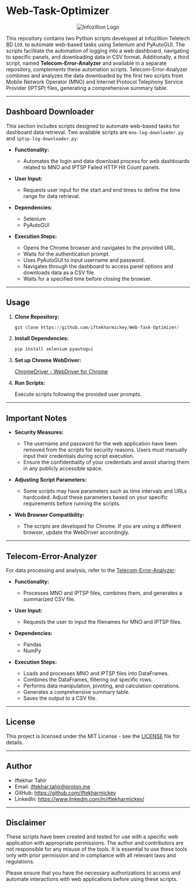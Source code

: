 # Web-Task-Optimizer

<div align="center">
  <img src="https://infotelebd.com/wp-content/uploads/2019/06/Logo-1.png" alt="Infozillion Logo">
</div>

This repository contains two Python scripts developed at Infozillion Teletech BD Ltd. to automate web-based tasks using Selenium and PyAutoGUI. The scripts facilitate the automation of logging into a web dashboard, navigating to specific panels, and downloading data in CSV format. Additionally, a third script, named **Telecom-Error-Analyzer** and available in a separate repository, complements these automation scripts. Telecom-Error-Analyzer combines and analyzes the data downloaded by the first two scripts from Mobile Network Operator (MNO) and Internet Protocol Telephony Service Provider (IPTSP) files, generating a comprehensive summary table.

---

## Dashboard Downloader

This section includes scripts designed to automate web-based tasks for dashboard data retrieval. Two available scripts are `mno-log-downloader.py` and `iptsp-log-downloader.py`:

- **Functionality:**
  - Automates the login and data download process for web dashboards related to MNO and IPTSP Failed HTTP Hit Count panels.
    
- **User Input:**
  - Requests user input for the start and end times to define the time range for data retrieval.
    
- **Dependencies:**
  - Selenium
  - PyAutoGUI
    
- **Execution Steps:**
  - Opens the Chrome browser and navigates to the provided URL.
  - Waits for the authentication prompt.
  - Uses PyAutoGUI to input username and password.
  - Navigates through the dashboard to access panel options and downloads data as a CSV file.
  - Waits for a specified time before closing the browser.

---

## Usage

1. **Clone Repository:**

   ```python
   git clone https://github.com/iftekharmickey/Web-Task-Optimizer/
   ```

2. **Install Dependencies:**

   ```python
   pip install selenium pyautogui
   ```

3. **Set up Chrome WebDriver:**

   [ChromeDriver - WebDriver for Chrome](https://sites.google.com/chromium.org/driver/)

4. **Run Scripts:**

    Execute scripts following the provided user prompts.

---

## Important Notes

- **Security Measures:**

  - The username and password for the web application have been removed from the scripts for security reasons. Users must manually input their credentials during script execution.
  - Ensure the confidentiality of your credentials and avoid sharing them in any publicly accessible space.

- **Adjusting Script Parameters:**

  - Some scripts may have parameters such as time intervals and URLs hardcoded. Adjust these parameters based on your specific requirements before running the scripts.

- **Web Browser Compatibility:**

  - The scripts are developed for Chrome. If you are using a different browser, update the WebDriver accordingly. 

---

## Telecom-Error-Analyzer

For data processing and analysis, refer to the [Telecom-Error-Analyzer](https://github.com/iftekharmickey/Telecom-Error-Analyzer):

- **Functionality:**
  - Processes MNO and IPTSP files, combines them, and generates a summarized CSV file.

- **User Input:**
  - Requests the user to input the filenames for MNO and IPTSP files.

- **Dependencies:**
	- Pandas
	- NumPy

- **Execution Steps:**
	- Loads and processes MNO and IPTSP files into DataFrames.
	- Combines the DataFrames, filtering out specific rows.
	- Performs data manipulation, pivoting, and calculation operations.
	- Generates a comprehensive summary table.
	- Saves the output to a CSV file.

---

## License

This project is licensed under the MIT License - see the [LICENSE](https://github.com/iftekharmickey/Web-Task-Optimizer/blob/main/LICENSE) file for details.

---

## Author

- Iftekhar Tahir
- Email: iftekhar.tahir@proton.me
- GitHub: https://github.com/iftekharmickey
- LinkedIn: https://www.linkedin.com/in/iftekharmickey/

---

## Disclaimer

These scripts have been created and tested for use with a specific web application with appropriate permissions. The author and contributors are not responsible for any misuse of the tools. It is essential to use these tools only with prior permission and in compliance with all relevant laws and regulations.

Please ensure that you have the necessary authorizations to access and automate interactions with web applications before using these scripts.
